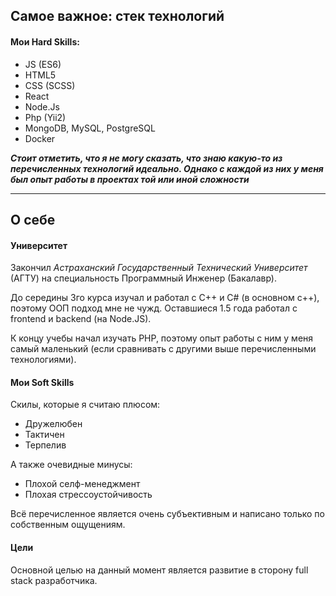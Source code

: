 ## Самое важное: стек технологий

#### Мои Hard Skills:

- JS (ES6)
- HTML5
- CSS (SCSS)
- React
- Node.Js
- Php (Yii2)
- MongoDB, MySQL, PostgreSQL
- Docker

**_Стоит отметить, что я не могу сказать, что знаю какую-то из перечисленных технологий идеально. Однако с каждой из них у меня был опыт работы в проектах той или иной сложности_**

---

## О себе

#### Университет

Закончил _Астраханский Государственный Технический Университет_ (АГТУ) на специальность Программный Инженер (Бакалавр).

До середины 3го курса изучал и работал с C++ и C# (в основном с++), поэтому ООП подход мне не чужд.
Оставшиеся 1.5 года работал с frontend и backend (на Node.JS).

К концу учебы начал изучать PHP, поэтому опыт работы с ним у меня самый маленький (если сравнивать с другими выше перечисленными технологиями).

#### Мои Soft Skills

Скилы, которые я считаю плюсом:

- Дружелюбен
- Тактичен
- Терпелив

А также очевидные минусы:

- Плохой селф-менеджмент
- Плохая стрессоустойчивость

Всё перечисленное является очень субъективным и написано только по собственным ощущениям.

#### Цели

Основной целью на данный момент является развитие в сторону full stack разработчика.
